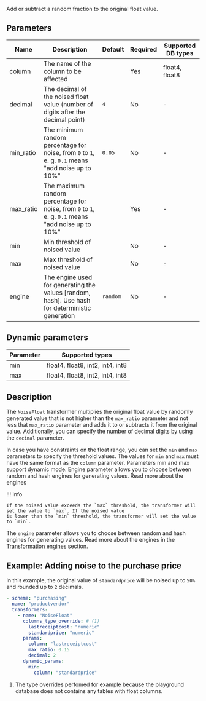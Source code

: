 Add or subtract a random fraction to the original float value.

## Parameters

| Name      | Description                                                                                       | Default  | Required | Supported DB types |
|-----------|---------------------------------------------------------------------------------------------------|----------|----------|--------------------|
| column    | The name of the column to be affected                                                             |          | Yes      | float4, float8     |
| decimal   | The decimal of the noised float value (number of digits after the decimal point)                  | `4`      | No       | -                  |
| min_ratio | The minimum random percentage for noise, from `0` to `1`, e. g. `0.1` means "add noise up to 10%" | `0.05`   | No       | -                  |
| max_ratio | The maximum random percentage for noise, from `0` to `1`, e. g. `0.1` means "add noise up to 10%" |          | Yes      | -                  |
| min       | Min threshold of noised value                                                                     |          | No       | -                  |
| max       | Max threshold of noised value                                                                     |          | No       | -                  |
| engine    | The engine used for generating the values [random, hash]. Use hash for deterministic generation   | `random` | No       | -                  |

## Dynamic parameters

| Parameter | Supported types                  |
|-----------|----------------------------------|
| min       | float4, float8, int2, int4, int8 |
| max       | float4, float8, int2, int4, int8 |

## Description

The `NoiseFloat` transformer multiplies the original float value by randomly generated value that is not higher than
the `max_ratio` parameter and not less that `max_ratio` parameter and adds it to or subtracts it from the original
value. Additionally, you can specify the number of decimal digits by using the `decimal` parameter.

In case you have constraints on the float range, you can set the `min` and `max` parameters to specify the threshold
values. The values for `min` and `max` must have the same format as the `column` parameter. Parameters min and max
support dynamic mode. Engine parameter allows you to choose between random and hash engines for generating values. Read
more about the engines

!!! info

    If the noised value exceeds the `max` threshold, the transformer will set the value to `max`. If the noised value
    is lower than the `min` threshold, the transformer will set the value to `min`.

The `engine` parameter allows you to choose between random and hash engines for generating values. Read more about the
engines in the [Transformation engines](../transformation_engines.md) section.

## Example: Adding noise to the purchase price

In this example, the original value of `standardprice` will be noised up to `50%` and rounded up to `2` decimals.

``` yaml title="NoiseFloat transformer example"
- schema: "purchasing"
  name: "productvendor"
  transformers:
    - name: "NoiseFloat"    
      columns_type_override: # (1)
        lastreceiptcost: "numeric"
        standardprice: "numeric"
      params:
        column: "lastreceiptcost"
        max_ratio: 0.15
        decimal: 2
      dynamic_params:
        min:
          column: "standardprice"
```

1. The type overrides perfomed for example because the playground database does not contains any tables with float
   columns.
